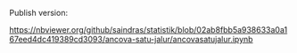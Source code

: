 Publish version:

<https://nbviewer.org/github/saindras/statistik/blob/02ab8fbb5a938633a0a167eed4dc419389cd3093/ancova-satu-jalur/ancovasatujalur.ipynb>